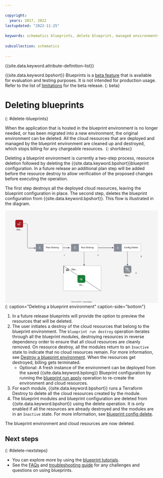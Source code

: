 ```yaml
---

copyright:
  years: 2017, 2022
lastupdated: "2022-11-25"

keywords: schematics blueprints, delete blueprint, managed environments

subcollection: schematics

---
```


{{site.data.keyword.attribute-definition-list}}

{{site.data.keyword.bpshort}} Blueprints is a [beta feature](/docs/schematics?topic=schematics-bp-beta-limitations) that is available for evaluation and testing purposes. It is not intended for production usage. Refer to the list of [limitations](/docs/schematics?topic=schematics-bp-beta-limitations#sc-bp-beta-limitation) for the beta release.
{: beta}

# Deleting blueprints
{: #delete-blueprints}

When the application that is hosted in the blueprint environment is no longer needed, or has been migrated into a new environment, the original environment can be deleted. All the cloud resources that are deployed and managed by the blueprint environment are cleaned up and destroyed, which stops billing for any chargeable resources. 
{: shortdesc}

Deleting a blueprint environment is currently a two-step process, resource deletion followed by deleting the {{site.data.keyword.bpshort}}blueprint configuration. In a future release an additional plan step will be added before the resource destroy to allow verification of the proposed changes before executing the operation.  

The first step destroys all the deployed cloud resources, leaving the blueprint configuration in place. The second step, deletes the blueprint configuration from {{site.data.keyword.bpshort}}. This flow is illustrated in the diagram. 

![Deleting a blueprint environment](../images/new/sc-bp-delete.svg){: caption="Deleting a blueprint environment" caption-side="bottom"}

1. In a future release blueprints will provide the option to preview the resources that will be deleted. 
2. The user initiates a destroy of the cloud resources that belong to the blueprint environment. The `blueprint run destroy` operation iterates through all the blueprint modules, destroying resources in reverse dependency order to ensure that all cloud resources are cleanly removed. On resource destroy, all the modules return to an `Inactive` state to indicate that no cloud resources remain. For more information, see [Destroy a blueprint environment](/docs/schematics?topic=schematics-destroy-blueprint). When the resources get destroyed, billing gets terminated.  
    - Optional: A fresh instance of the environment can be deployed from the saved {{site.data.keyword.bplong}} Blueprint configuration by running the [blueprint run apply](/docs/schematics?topic=schematics-schematics-cli-reference&interface=cli#schematics-blueprint-apply) operation to re-create the environment and cloud resources. 
3. For each module, {{site.data.keyword.bpshort}} runs a Terraform Destroy to delete all the cloud resources created by the module.  
4. The blueprint modules and blueprint configuration are deleted from {{site.data.keyword.bpshort}} using the delete operation. It is only enabled if all the resources are already destroyed and the modules are in an `Inactive` state. For more information, see [blueprint config delete](/docs/schematics?topic=schematics-delete-blueprint). 

The blueprint environment and cloud resources are now deleted. 

## Next steps
{: #delete-nextsteps}

- You can explore more by using the [blueprint tutorials](/docs/schematics?topic=schematics-deploy-schematics-blueprint-cli&interface=cli).
- See the [FAQs](/docs/schematics?topic=schematics-blueprints-faq) and [troubleshooting guide](/docs/schematics?topic=schematics-bp-create-fails) for any challenges and questions on using blueprints.
